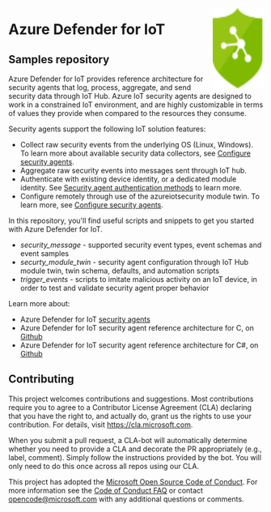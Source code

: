 <img src="logo/logo.svg" align="right"
     title="Azure Defender for IoT" width="100" height="158">
    
# Azure Defender for IoT

## Samples repository

Azure Defender for IoT provides reference architecture for security agents that log, process, aggregate, and send security data through IoT Hub.
Azure IoT security agents are designed to work in a constrained IoT environment, and are highly customizable in terms of values they provide when compared to the resources they consume.

Security agents support the following IoT solution features:
- Collect raw security events from the underlying OS (Linux, Windows). To learn more about available security data collectors, see [Configure security agents](https://aka.ms/iot-security-docs-config).
- Aggregate raw security events into messages sent through IoT hub.
- Authenticate with existing device identity, or a dedicated module identity. See [Security agent authentication methods](https://aka.ms/iot-security-docs-auth) to learn more.
- Configure remotely through use of the azureiotsecurity module twin. To learn more, see [Configure security agents](https://aka.ms/iot-security-docs-config).

In this repository, you'll find useful scripts and snippets to get you started with Azure Defender for IoT.

- _security_message_ - supported security event types, event schemas and event samples
- _securty_module_twin_ - security agent configuration through IoT Hub module twin, twin schema, defaults, and automation scripts
- _trigger_events_ - scripts to imitate malicious activity on an IoT device, in order to test and validate security agent proper behavior

Learn more about:

- Azure Defender for IoT [security agents](https://aka.ms/iot-security-docs-agents)
- Azure Defender for IoT security agent reference architecture for C, on [Github](https://aka.ms/iot-security-github-c)
- Azure Defender for IoT security agent reference architecture for C#, on [Github](https://aka.ms/iot-security-github-cs)

## Contributing

This project welcomes contributions and suggestions.  Most contributions require you to agree to a
Contributor License Agreement (CLA) declaring that you have the right to, and actually do, grant us
the rights to use your contribution. For details, visit https://cla.microsoft.com.

When you submit a pull request, a CLA-bot will automatically determine whether you need to provide
a CLA and decorate the PR appropriately (e.g., label, comment). Simply follow the instructions
provided by the bot. You will only need to do this once across all repos using our CLA.

This project has adopted the [Microsoft Open Source Code of Conduct](https://opensource.microsoft.com/codeofconduct/).
For more information see the [Code of Conduct FAQ](https://opensource.microsoft.com/codeofconduct/faq/) or
contact [opencode@microsoft.com](mailto:opencode@microsoft.com) with any additional questions or comments.
